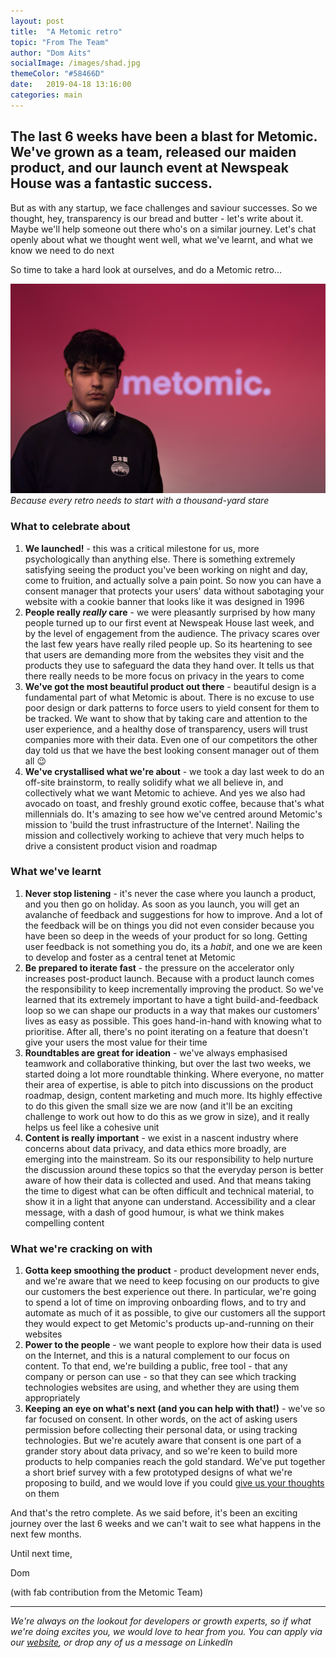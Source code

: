 ```yaml
---
layout: post
title:  "A Metomic retro"
topic: "From The Team"
author: "Dom Aits"
socialImage: /images/shad.jpg
themeColor: "#58466D"
date:   2019-04-18 13:16:00
categories: main
---
```


## The last 6 weeks have been a blast for Metomic. We've grown as a team, released our maiden product, and our launch event at Newspeak House was a fantastic success.

But as with any startup, we face challenges and saviour successes. So we thought, hey, transparency is our bread and butter - let's write about it. Maybe we'll help someone out there who's on a similar journey. Let's chat openly about what we thought went well, what we've learnt, and what we know we need to do next

So time to take a hard look at ourselves, and do a Metomic retro...

![](/images/shad.jpg)
*Because every retro needs to start with a thousand-yard stare*

### What to celebrate about

1. **We launched!** - this was a critical milestone for us, more psychologically than anything else. There is something extremely satisfying seeing the product you've been working on night and day, come to fruition, and actually solve a pain point. So now you can have a consent manager that protects your users' data without sabotaging your website with a cookie banner that looks like it was designed in 1996
2. **People really *really* care** - we were pleasantly surprised by how many people turned up to our first event at Newspeak House last week, and by the level of engagement from the audience. The privacy scares over the last few years have really riled people up. So its heartening to see that users are demanding more from the websites they visit and the products they use to safeguard the data they hand over. It tells us that there really needs to be more focus on privacy in the years to come
3. **We've got the most beautiful product out there** - beautiful design is a fundamental part of what Metomic is about. There is no excuse to use poor design or dark patterns to force users to yield consent for them to be tracked. We want to show that by taking care and attention to the user experience, and a healthy dose of transparency, users will trust companies more with their data. Even one of our competitors the other day told us that we have the best looking consent manager out of them all 😉
4. **We've crystallised what we're about** - we took a day last week to do an off-site brainstorm, to really solidify what we all believe in, and collectively what we want Metomic to achieve. And yes we also had avocado on toast, and freshly ground exotic coffee, because that's what millennials do. It's amazing to see how we've centred around Metomic's mission to 'build the trust infrastructure of the Internet'. Nailing the mission and collectively working to achieve that very much helps to drive a consistent product vision and roadmap

### What we've learnt

1. **Never stop listening** - it's never the case where you launch a product, and you then go on holiday. As soon as you launch, you will get an avalanche of feedback and suggestions for how to improve. And a lot of the feedback will be on things you did not even consider because you have been so deep in the weeds of your product for so long. Getting user feedback is not something you do, its a *habit*, and one we are keen to develop and foster as a central tenet at Metomic
2. **Be prepared to iterate fast** - the pressure on the accelerator only increases post-product launch.  Because with a product launch comes the responsibility to keep incrementally improving the product. So we've learned that its extremely important to have a tight build-and-feedback loop so we can shape our products in a way that makes our customers' lives as easy as possible. This goes hand-in-hand with knowing what to prioritise. After all, there's no point iterating on a feature that doesn't give your users the most value for their time  
3. **Roundtables are great for ideation** - we've always emphasised teamwork and collaborative thinking, but over the last two weeks, we started doing a lot more roundtable thinking. Where everyone, no matter their area of expertise, is able to pitch into discussions on the product roadmap, design, content marketing and much more. Its highly effective to do this given the small size we are now (and it'll be an exciting challenge to work out how to do this as we grow in size), and it really helps us feel like a cohesive unit
4. **Content is really important** - we exist in a nascent industry where concerns about data privacy, and data ethics more broadly, are emerging into the mainstream. So its our responsibility to help nurture the discussion around these topics so that the everyday person is better aware of how their data is collected and used. And that means taking the time to digest what can be often difficult and technical material, to show it in a light that anyone can understand. Accessibility and a clear message, with a dash of good humour, is what we think makes compelling content

### What we're cracking on with

1. **Gotta keep smoothing the product** - product development never ends, and we're aware that we need to keep focusing on our products to give our customers the best experience out there. In particular, we're going to spend a lot of time on improving onboarding flows, and to try and automate as much of it as possible, to give our customers all the support they would expect to get Metomic's products up-and-running on their websites
2. **Power to the people** - we want people to explore how their data is used on the Internet, and this is a natural complement to our focus on content. To that end, we're building a public, free tool - that any company or person can use - so that they can see which tracking technologies websites are using, and whether they are using them appropriately
3. **Keeping an eye on what's next (and you can help with that!)** - we've so far focused on consent. In other words, on the act of asking users permission before collecting their personal data, or using tracking technologies. But we're acutely aware that consent is one part of a grander story about data privacy, and so we're keen to build more products to help companies reach the gold standard. We've put together a short brief survey with a few prototyped designs of what we're proposing to build, and we would love if you could [give us your thoughts](https://metomic_.typeform.com/to/hdraaH) on them

And that's the retro complete. As we said before, it's been an exciting journey over the last 6 weeks and we can't wait to see what happens in the next few months. 

Until next time,

Dom

(with fab contribution from the Metomic Team)

---

*We're always on the lookout for developers or growth experts, so if what we're doing excites you, we would love to hear from you. You can apply via our [website](https://metomic.io/about/), or drop any of us a message on LinkedIn*